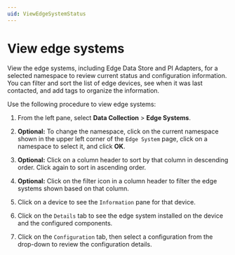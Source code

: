 ```yaml
---
uid: ViewEdgeSystemStatus
---
```


# View edge systems

View the edge systems, including Edge Data Store and PI Adapters, for a selected namespace to review current status and configuration information. You can filter and sort the list of edge devices, see when it was last contacted, and add tags to organize the information.

Use the following procedure to view edge systems:

1. From the left pane, select **Data Collection** > **Edge Systems**.

1. **Optional:** To change the namespace, click on the current namespace shown in the upper left corner of the `Edge System` page, click on a namespace to select it, and click **OK**.

1. **Optional:** Click on a column header to sort by that column in descending order. Click again to sort in ascending order.

1. **Optional:** Click on the filter icon in a column header to filter the edge systems shown based on that column.

1. Click on a device to see the `Information` pane for that device. 

1. Click on the `Details` tab to see the edge system installed on the device and the configured components.

1. Click on the `Configuration` tab, then select a configuration from the drop-down to review the configuration details.
